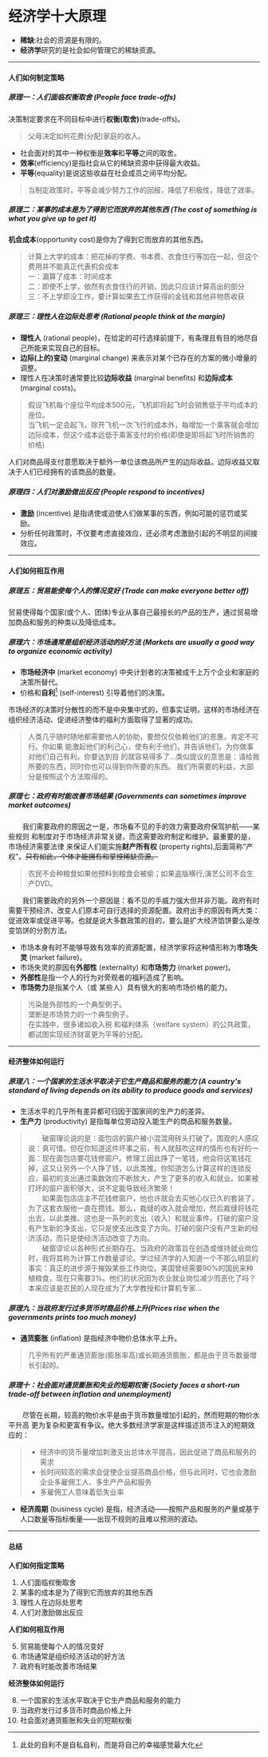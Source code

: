 # 经济学十大原理
* **稀缺**:社会的资源是有限的。  
* **经济学**研究的是社会如何管理它的稀缺资源。  

----------------------
#### 人们如何制定策略

##### 原理一：人们面临权衡取舍 (People face trade-offs)

决策制定要求在不同目标中进行**权衡(取舍)**(trade-offs)。  
>父母决定如何花费(分配)家庭的收入。  

* 社会面对的其中一种权衡是**效率**和**平等**之间的取舍。
* **效率**(efficiency)是指社会从它的稀缺资源中获得最大收益。
* **平等**(equality)是说这些收益在社会成员之间平均分配。  
>当制定政策时，平等会减少努力工作的回报，降低了积极性，降低了效率。  

##### 原理二：某事的成本是为了得到它而放弃的其他东西 (The cost of something is what you give up to get it)

**机会成本**(opportunity cost)是你为了得到它而放弃的其他东西。
>计算上大学的成本：把花掉的学费、书本费、衣食住行等加在一起，但这个费用并不能真正代表机会成本  
一：漏算了成本：时间成本  
二：即使不上学，依然有衣食住行的开销，因此只应该计算高出的部分  
三：不上学即没工作，要计算如果去工作获得的金钱和其他非物质收获  

##### 原理三：理性人在边际处思考 (Rational people think at the margin)

* **理性人** (rational people)，在给定的可行选择前提下，有条理且有目的地尽自己所能来实现自己的目标。  
* **边际(上的)变动** (marginal change) 来表示对某个已存在的方案的微小增量的调整。  
* 理性人在决策时通常要比较**边际收益** (marginal benefits) 和**边际成本** (marginal costs)。  
>假设飞机每个座位平均成本500元，飞机即将起飞时会销售低于平均成本的座位。  
当飞机一定会起飞，除开飞机一次飞行的成本外，每增加一个乘客就会增加边际成本，但这个成本远低于乘客支付的价格(即使是即将起飞时所销售的价格)  

人们对商品得支付意愿取决于额外一单位该商品所产生的边际收益。边际收益又取决于人们已经拥有的该商品的数量。  

##### 原理四：人们对激励做出反应 (People respond to incentives)

* **激励** (incentive) 是指诱使或迫使人们做某事的东西，例如可能的惩罚或奖励。  
* 分析任何政策时，不仅要考虑直接效应，还必须考虑激励引起的不明显的间接效应。  
-----------------------------------------
#### 人们如何相互作用 ####

##### 原理五：贸易能使每个人的情况变好 (Trade can make everyone better off) #####
贸易使得每个国家(或个人、团体)专业从事自己最擅长的产品的生产，通过贸易增加商品和服务的种类以及降低成本。

##### 原理六：市场通常是组织经济活动的好方法 (Markets are usually a good way to organize economic activity) #####

* **市场经济中** (market economy) 中央计划者的决策被成千上万个企业和家庭的决策所替代。  
* 价格和**自利**[^1] (self-interest) 引导着他们的决策。  

[^1]:此处的自利不是自私自利，而是将自己的幸福感觉最大化  

市场经济的决策时分散性的而不是中央集中式的，但事实证明，这样的市场经济在组织经济活动、促进经济整体的福利方面取得了显著的成功。  
>人类几乎随时随地都需要他人的协助，要想仅仅依赖他们的恩惠，肯定不可行。你如果 能激起他们的利己心，使有利于他们，并告诉他们，为你做事对他们自己有利，你要达到目 的就容易得多了…类似提议的意思是：请给我所要的东西，同时你也可以得到你所要的东西。 我们所需要的利益，大部分是按照这个方法取得的。

##### 原理七：政府有时能改善市场结果 (Governments can sometimes improve market outcomes) #####

&emsp;&emsp;我们需要政府的原因之一是，市场看不见的手的效力需要政府保驾护航——某些规则 和制度对于市场经济非常关键，而这需要政府制定和维护。最重要的是，市场经济需要法律 来保证人们能实施**财产所有权** (property rights),后面简称“产权”。~~只有如此，个体才能拥有和掌控稀缺资源。~~  
>农民不会种粮食如果他预料到粮食会被偷；如果盗版横行,演艺公司不会生产DVD。  

&emsp;&emsp;我们需要政府的另外一个原因是：看不见的手威力强大但并非万能。政府有时需要干预经济、改变人们原本可自行选择的资源配置。政府出手的原因有两大类：促进效率或促进平等。也就是说大多数政策的目的，要么是扩大经济馅饼要么是改变馅饼的分割方法。  
* 市场本身有时不能够导致有效率的资源配置，经济学家将这种情形称为**市场失灵** (market failure)。
* 市场失灵的原因有**外部性** (externality) 和**市场势力** (market power)。
* **外部性**是指一个人的行为对旁观者的福利造成了影响。
* **市场势力**是指某个人（或 某些人）具有很大的影响市场价格的能力。  
>污染是外部性的一个典型例子。  
垄断是市场势力的一个典型例子。  
在实践中，很多诸如收入税 和福利体系（welfare system）的公共政策，都试图实现经济财富更为平等的分配。  

--------------------------------
#### 经济整体如何运行

##### 原理八：一个国家的生活水平取决于它生产商品和服务的能力 (A country's standard of living depends on its ability to produce goods and services)

* 生活水平的几乎所有差异都可归因于国家间的生产力的差异。
* **生产力** (productivity) 是指每单位劳动投入能生产的商品和服务数量。
>&emsp;&emsp;破窗理论说的是：面包店的窗户被小混混用砖头打破了。围观的人感叹说：真可惜。但在你知道这件坏事之前，有人就鼓吹这样的情形也有好的一面：现在面包店要花钱修窗户。修理工因此挣了一笔钱，他会将这笔钱花掉，这又让另外一个人挣了钱，以此类推。你知道怎么计算这样的连锁反应，最初的支出通过乘数效应不断放大，产生了更多的收入和就业。如果被打坏的窗户面积够大，说不定能导致经济繁荣！  
&emsp;&emsp;如果面包店店主不花钱修窗户，他也许就会去买他心仪已久的套装了，为了这套衣服他一直在攒钱。那么，裁缝的收入就会增加，然后裁缝将钱花出去，以此类推。这也是一系列的支出（收入）和就业事件。打破的窗户没有产生新的净支出，它只是使支出改变了方向。打破的窗户没有产生新的经济活动，而只是使经济活动改变了方向。  
&emsp;&emsp;破窗谬论以各种形式长期存在。当政府的政策旨在创造或维持就业岗位时，我将其称为计算工作数量谬论。学过经济学的人知道一个不那么明显的事实：真正的进步源于摧毁某些工作岗位。美国曾经需要90%的国民来种植粮食，现在只需要3%。他们的状况因为农业就业岗位减少而恶化了吗？本来应该是农民的人现在成为了大学教授和计算机专家...

##### 原理九：当政府发行过多货币时商品价格上升(Prices rise when the governments prints too much money) #####

* **通货膨胀** (inflation) 是指经济中物价总体水平上升。
>几乎所有的严重通货膨胀(膨胀率高)或长期通货膨胀，都是由于货币数量增长引起的。  

##### 原理十：社会面对通货膨胀和失业的短期权衡 (Society faces a short-run trade-off between inflation and unemployment) #####
&emsp;&emsp;尽管在长期，较高的物价水平是由于货币数量增加引起的，然而短期的物价水平升高 更为复杂和更富有争议。绝大多数经济学家是这样描述货币注入的短期效应的：
> * 经济中的货币量增加刺激支出总体水平提高，因此促进了商品和服务的需求
> * 长时间较高的需求会促使企业提高商品价格，但与此同时，它也会激励企业多雇佣工人、多生产产品和服务
> * 多雇佣工人意味着低失业率

* **经济周期** (business cycle) 是指，经济活动——按照产品和服务的产量或基于人口数量等指标衡量——出现不规则的且难以预测的波动。

----
#### 总结 ####

**人们如何指定策略**  

1. 人们面临权衡取舍  
2. 某事的成本是为了得到它而放弃的其他东西  
3. 理性人在边际处思考  
4. 人们对激励做出反应  

**人们如何相互作用**  

5. 贸易能使每个人的情况变好  
6. 市场通常是组织经济活动的好方法  
7. 政府有时能改善市场结果  

**经济整体如何运行**  

8. 一个国家的生活水平取决于它生产商品和服务的能力  
9. 当政府发行过多货币时商品价格上升  
10. 社会面对通货膨胀和失业的短期权衡  

